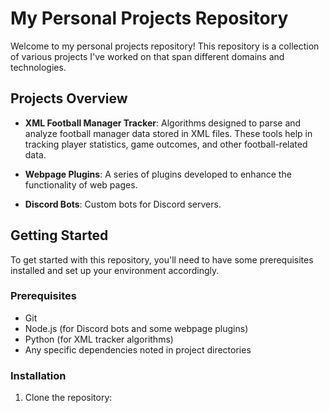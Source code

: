 # My Personal Projects Repository

Welcome to my personal projects repository! This repository is a collection of various projects I've worked on that span different domains and technologies. 

## Projects Overview

- **XML Football Manager Tracker**: Algorithms designed to parse and analyze football manager data stored in XML files. These tools help in tracking player statistics, game outcomes, and other football-related data.

- **Webpage Plugins**: A series of plugins developed to enhance the functionality of web pages.

- **Discord Bots**: Custom bots for Discord servers.

## Getting Started

To get started with this repository, you'll need to have some prerequisites installed and set up your environment accordingly.

### Prerequisites

- Git
- Node.js (for Discord bots and some webpage plugins)
- Python (for XML tracker algorithms)
- Any specific dependencies noted in project directories

### Installation

1. Clone the repository:
  
